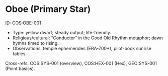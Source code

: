 # Oboe (Primary Star)
ID: COS:OBE-001

- Type: yellow dwarf; steady output; life-friendly.
- Religious/cultural: “Conductor” in the Good Old Rhythm metaphor; dawn hymns timed to rising.
- Observations: temple ephemerides (ERA-700+), pilot-book sunrise tables.

Cross-refs: COS:SYS-001 (overview), COS:HEX-001 (Hex), GEO:SYS-001 (Point basics).
